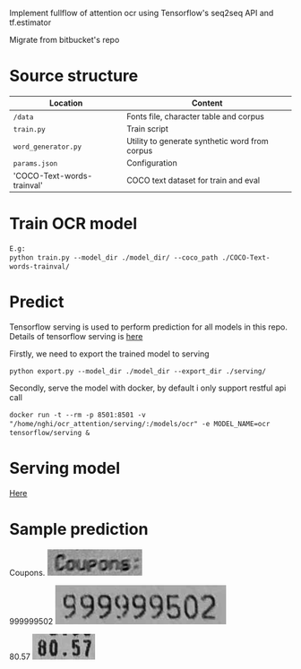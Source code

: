 Implement fullflow of attention ocr using Tensorflow's seq2seq API and tf.estimator

Migrate from bitbucket's repo

# Source structure

| Location             |  Content                                   |
|----------------------|--------------------------------------------|
| `/data`              | Fonts file, character table and corpus     |
| `train.py        `   | Train script                               |
| `word_generator.py ` | Utility to generate synthetic word from corpus |
| `params.json ` | Configuration |
|'COCO-Text-words-trainval'| COCO text dataset for train and eval|

# Train OCR model
```
E.g:
python train.py --model_dir ./model_dir/ --coco_path ./COCO-Text-words-trainval/
```

# Predict
Tensorflow serving is used to perform prediction for all models in this repo. Details of tensorflow serving is [here](https://www.tensorflow.org/tfx/guide/serving)

Firstly, we need to export the trained model to serving

```
python export.py --model_dir ./model_dir --export_dir ./serving/

```

Secondly, serve the model with docker, by default i only support restful api call

```
docker run -t --rm -p 8501:8501 -v "/home/nghi/ocr_attention/serving/:/models/ocr" -e MODEL_NAME=ocr tensorflow/serving &
```

# Serving model
[Here](https://drive.google.com/open?id=1PK0-JMpBauWNavccODbK1itbdzteg483)

# Sample prediction
Coupons.
![example image 0](./sample_img/1.png)

999999502
![example image 1](./sample_img/2.png)

80.57
![example image 2](./sample_img/3.png)

